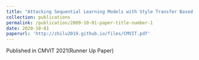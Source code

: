 ```yaml
---
title: "Attacking Sequential Learning Models with Style Transfer Based Adversarial Examples"
collection: publications
permalink: /publication/2009-10-01-paper-title-number-1
date: 2020-10-01
paperurl: 'http://zhilu2019.github.io/files/CMVIT.pdf'
---
```

Published in CMVIT 2021(Runner Up Paper)
